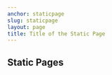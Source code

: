 ```yaml
---
anchor: staticpage
slug: staticpage
layout: page
title: Title of the Static Page
---
```

## Static Pages